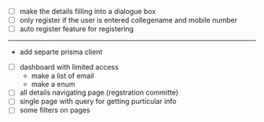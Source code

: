 - [ ] make the details filling into a dialogue box
- [ ] only register if the user is entered collegename and mobile number
- [ ] auto register feature for registering

---

- add separte prisma client
- [ ] dashboard with limited access
  - make a list of email
  - make a enum
- [ ] all details navigating page (regstration committe)
- [ ] single page with query for getting purticular info
- [ ] some filters on pages
